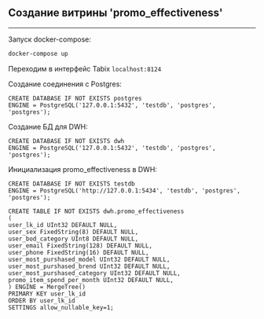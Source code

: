 ## Создание витрины 'promo_effectiveness'   
***
Запуск docker-compose:
```dockerfile
docker-compose up
```  


Переходим в интерфейс Tabix `localhost:8124`  


Создание соединения с Postgres:
```clickhouse
CREATE DATABASE IF NOT EXISTS postgres
ENGINE = PostgreSQL('127.0.0.1:5432', 'testdb', 'postgres', 'postgres');
```  
Создание БД для DWH:
```clickhouse
CREATE DATABASE IF NOT EXISTS dwh
ENGINE = PostgreSQL('127.0.0.1:5432', 'testdb', 'postgres', 'postgres');
```  
Инициализация promo_effectiveness в DWH:

```clickhouse
CREATE DATABASE IF NOT EXISTS testdb
ENGINE = PostgreSQL('http://127.0.0.1:5434', 'testdb', 'postgres', 'postgres');

CREATE TABLE IF NOT EXISTS dwh.promo_effectiveness
(
user_lk_id UInt32 DEFAULT NULL,
user_sex FixedString(8) DEFAULT NULL,
user_bod_category UInt8 DEFAULT NULL,
user_email FixedString(128) DEFAULT NULL,
user_phone FixedString(16) DEFAULT NULL,
user_most_purshased_model UInt32 DEFAULT NULL,
user_most_purshased_brend UInt32 DEFAULT NULL,
user_most_purshased_category UInt32 DEFAULT NULL,
promo_item_spend_per_month UInt32 DEFAULT NULL,
) ENGINE = MergeTree()
PRIMARY KEY user_lk_id
ORDER BY user_lk_id
SETTINGS allow_nullable_key=1;
```